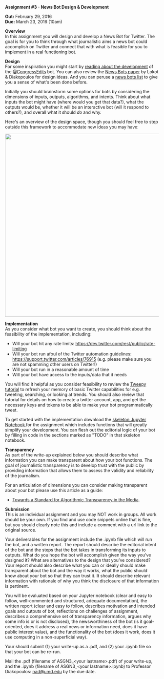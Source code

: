 **Assignment #3 - News Bot Design & Development**

**Out:** February 29, 2016  
**Due:** March 23, 2016 (10am)  

**Overview**  
In this assignment you will design and develop a News Bot for Twitter. The goal is for you to think through what journalistic aims a news bot could accomplish on Twitter and connect that with what is feasible for you to implement in a real functioning bot. 

**Design**  
For some inspiration you might start by [reading about the development](https://source.opennews.org/en-US/learning/automating-transparency/) of the [@CongressEdits](https://twitter.com/congressedits) bot. You can also review the [News Bots paper](http://www.nickdiakopoulos.com/wp-content/uploads/2011/07/newsbots_final.pdf) by Lokot & Diakopoulos for design ideas. And you can peruse a [news bots list](https://twitter.com/ndiakopoulos/lists/news-bots) to give you a sense of what's been done before. 

Initially you should brainstorm some options for bots by considering the dimensions of inputs, outputs, algorithms, and intents. Think about what inputs the bot might have (where would you get that data?), what the outputs would be, whether it will be an interactive bot (will it respond to others?), and overall what it should *do* and why. 

Here's an overview of the design space, though you should feel free to step outside this framework to accommodate new ideas you may have:

<img src="https://github.com/comp-journalism/UMD-J479V-J779V-Spring2016/blob/master/Asgn3/newsbot-design.png" width = "600" style="display: block; margin-left: auto; margin-right: auto">

**Implementation**  
As you consider what bot you want to create, you should think about the feasibility of the implementation, including:
- Will your bot hit any rate limits: https://dev.twitter.com/rest/public/rate-limiting
- Will your bot run afoul of the Twitter automation guidelines: https://support.twitter.com/articles/76915 (e.g. please make sure you are not spamming other users on Twitter!)
- Will your bot run in a reasonable amount of time
- Will your bot have access to the inputs/data that it needs

You will find it helpful as you consider feasibility to review the [Tweepy tutorial](https://github.com/comp-journalism/UMD-J479V-J779V-Spring2016/blob/master/Weekly/Week_5/Tweepy-skeleton.ipynb) to refresh your memory of basic Twitter capabilities for e.g. tweeting, searching, or looking at trends. You should also review that tutorial for details on how to create a twitter account, app, and get the necessary keys and tokens to be able to make your bot programmatically tweet. 

To get started with the implementation download the [skeleton Jupyter Notebook ](https://github.com/comp-journalism/UMD-J479V-J779V-Spring2016/blob/master/Asgn3/bot-skeleton.ipynb)for the assignment which includes functions that will greatly simplify your development. You can flesh out the editorial logic of your bot by filling in code in the sections marked as "TODO" in that skeleton notebook. 

**Transparency**  
As part of the write-up explained below you should describe what information you can make transparent about how your bot functions. The goal of journalistic transparency is to develop trust with the public by providing information that allows them to assess the validity and reliability of the journalism. 

For an articulation of dimensions you can consider making transparent about your bot please use this article as a guide:
- [Towards a Standard for Algorithmic Transparency in the Media](http://towcenter.org/towards-a-standard-for-algorithmic-transparency-in-the-media/). 

**Submission**  
This is an individual assignment and you may NOT work in groups. All work should be your own. If you find and use code snippets online that is fine, but you should clearly note this and include a comment with a url link to the original source. 

Your deliverables for the assignment include the .ipynb file which will run the bot, and a written report. The report should describe the editorial intent of the bot and the steps that the bot takes in transforming its inputs to outputs. What do you hope the bot will accomplish given the way you’ve designed it? What are alternatives to the design that you’ve considered? Your report should also describe what you can or ideally should make transparent about the bot and the way it works, what the public should know about your bot so that they can trust it. It should describe relevant information with rationale of why you think the disclosure of that information is pertinent.

You will be evaluated based on your Jupyter notebook (clear and easy to follow, well-commented and structured, adequate documentation), the written report (clear and easy to follow, describes motivation and intended goals and outputs of bot, reflections on challenges of assignment, describes a comprehensive set of transparency information, argues why some info is or is not disclosed), the newsworthiness of the bot (is it goal-oriented, does it address a real news or information need, does it have public interest value), and the functionality of the bot (does it work, does it use computing in a non-superficial way). 

Your should submit (1) your write-up as a .pdf, and (2) your .ipynb file so that your bot can be re-run. 

Mail the .pdf (filename of ASGN3_\<your lastname\>.pdf) of your write-up, and the .ipynb (filename of ASGN3_\<your lastname\>.ipynb) to Professor Diakopoulos: nad@umd.edu by the due date. 
